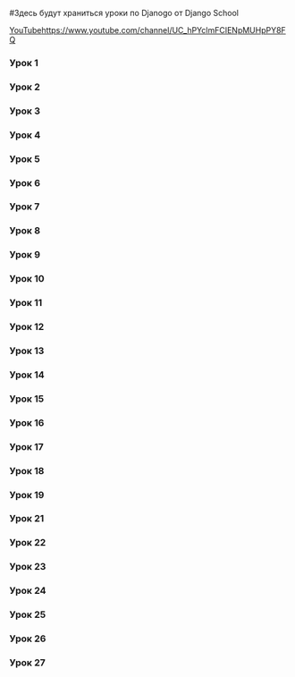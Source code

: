 #Здесь будут храниться уроки по Djanogo от Django School

  [YouTube](https://www.youtube.com/channel/UC_hPYclmFCIENpMUHpPY8FQ)https://www.youtube.com/channel/UC_hPYclmFCIENpMUHpPY8FQ

### Урок 1
### Урок 2
### Урок 3
### Урок 4
### Урок 5
### Урок 6
### Урок 7
### Урок 8
### Урок 9
### Урок 10
### Урок 11
### Урок 12
### Урок 13
### Урок 14
### Урок 15
### Урок 16
### Урок 17
### Урок 18
### Урок 19
### Урок 21
### Урок 22
### Урок 23
### Урок 24
### Урок 25
### Урок 26
### Урок 27
